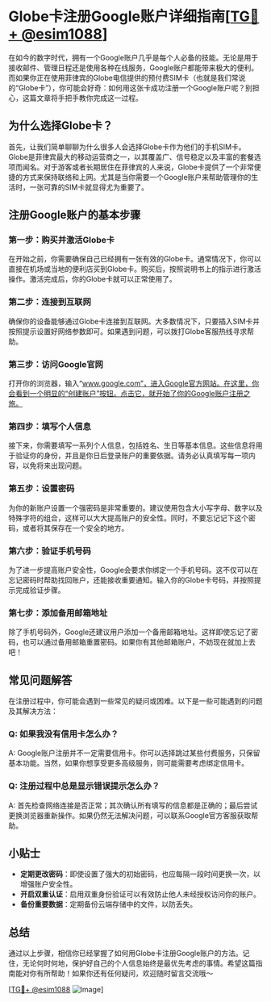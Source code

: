# Globe卡注册Google账户详细指南[[TG💪+ @esim1088](https://t.me/s/esim1088)]

在如今的数字时代，拥有一个Google账户几乎是每个人必备的技能。无论是用于接收邮件、管理日程还是使用各种在线服务，Google账户都能带来极大的便利。而如果你正在使用菲律宾的Globe电信提供的预付费SIM卡（也就是我们常说的“Globe卡”），你可能会好奇：如何用这张卡成功注册一个Google账户呢？别担心，这篇文章将手把手教你完成这一过程。

## 为什么选择Globe卡？

首先，让我们简单聊聊为什么很多人会选择Globe卡作为他们的手机SIM卡。Globe是菲律宾最大的移动运营商之一，以其覆盖广、信号稳定以及丰富的套餐选项而闻名。对于游客或者长期居住在菲律宾的人来说，Globe卡提供了一个非常便捷的方式来保持联络和上网。尤其是当你需要一个Google账户来帮助管理你的生活时，一张可靠的SIM卡就显得尤为重要了。

## 注册Google账户的基本步骤

### 第一步：购买并激活Globe卡

在开始之前，你需要确保自己已经拥有一张有效的Globe卡。通常情况下，你可以直接在机场或当地的便利店买到Globe卡。购买后，按照说明书上的指示进行激活操作。激活完成后，你的Globe卡就可以正常使用了。

### 第二步：连接到互联网

确保你的设备能够通过Globe卡连接到互联网。大多数情况下，只要插入SIM卡并按照提示设置好网络参数即可。如果遇到问题，可以拨打Globe客服热线寻求帮助。

### 第三步：访问Google官网

打开你的浏览器，输入“www.google.com”，进入Google官方网站。在这里，你会看到一个明显的“创建账户”按钮。点击它，就开始了你的Google账户注册之旅。

### 第四步：填写个人信息

接下来，你需要填写一系列个人信息，包括姓名、生日等基本信息。这些信息将用于验证你的身份，并且是你日后登录账户的重要依据。请务必认真填写每一项内容，以免将来出现问题。

### 第五步：设置密码

为你的新账户设置一个强密码是非常重要的。建议使用包含大小写字母、数字以及特殊字符的组合，这样可以大大提高账户的安全性。同时，不要忘记记下这个密码，或者将其保存在一个安全的地方。

### 第六步：验证手机号码

为了进一步提高账户安全性，Google会要求你绑定一个手机号码。这不仅可以在忘记密码时帮助找回账户，还能接收重要通知。输入你的Globe卡号码，并按照提示完成验证步骤。

### 第七步：添加备用邮箱地址

除了手机号码外，Google还建议用户添加一个备用邮箱地址。这样即使忘记了密码，也可以通过备用邮箱重置密码。如果你有其他邮箱账户，不妨现在就加上去吧！

## 常见问题解答

在注册过程中，你可能会遇到一些常见的疑问或困难。以下是一些可能遇到的问题及其解决方法：

### Q: 如果我没有信用卡怎么办？
A: Google账户注册并不一定需要信用卡。你可以选择跳过某些付费服务，只保留基本功能。当然，如果你想享受更多高级服务，则可能需要考虑绑定信用卡。

### Q: 注册过程中总是显示错误提示怎么办？
A: 首先检查网络连接是否正常；其次确认所有填写的信息都是正确的；最后尝试更换浏览器重新操作。如果仍然无法解决问题，可以联系Google官方客服获取帮助。

## 小贴士

- **定期更改密码**：即使设置了强大的初始密码，也应每隔一段时间更换一次，以增强账户安全性。
- **开启双重认证**：启用双重身份验证可以有效防止他人未经授权访问你的账户。
- **备份重要数据**：定期备份云端存储中的文件，以防丢失。

## 总结

通过以上步骤，相信你已经掌握了如何用Globe卡注册Google账户的方法。记住，无论何时何地，保护好自己的个人信息始终是最优先考虑的事情。希望这篇指南能对你有所帮助！如果你还有任何疑问，欢迎随时留言交流哦～

[[TG💪+ @esim1088](https://t.me/s/esim1088) ![Image](https://i.postimg.cc/4NQfJmqS/Snipaste-2025-05-13-00-14-12.png)]